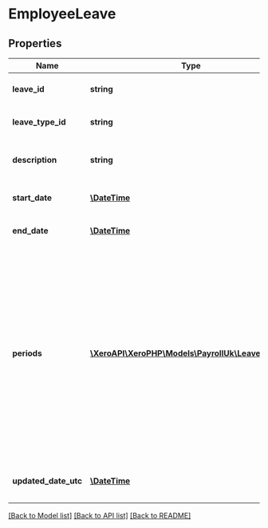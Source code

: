 # EmployeeLeave

## Properties
Name | Type | Description | Notes
------------ | ------------- | ------------- | -------------
**leave_id** | **string** | The Xero identifier for LeaveType | [optional] 
**leave_type_id** | **string** | The Xero identifier for LeaveType | 
**description** | **string** | The description of the leave  (max length &#x3D; 50) | 
**start_date** | [**\DateTime**](\DateTime.md) | Start date of the leave (YYYY-MM-DD) | 
**end_date** | [**\DateTime**](\DateTime.md) | End date of the leave (YYYY-MM-DD) | 
**periods** | [**\XeroAPI\XeroPHP\Models\PayrollUk\LeavePeriod[]**](LeavePeriod.md) | The leave period information. The StartDate, EndDate and NumberOfUnits needs to be specified when you do not want to calculate NumberOfUnits automatically. Using incorrect period StartDate and EndDate will result in automatic computation of the NumberOfUnits. | [optional] 
**updated_date_utc** | [**\DateTime**](\DateTime.md) | UTC timestamp of last update to the leave type note | [optional] 

[[Back to Model list]](../README.md#documentation-for-models) [[Back to API list]](../README.md#documentation-for-api-endpoints) [[Back to README]](../README.md)



